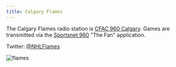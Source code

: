 ```yaml
---
title: Calgary Flames
---
```

The Calgary Flames radio station is [CFAC 960 Calgary]. Games are transmitted
via the [Sportsnet 960] "The Fan" application.

[CFAC 960 Calgary]:https://emv-commonplace.netlify.com/radio/am-broadcast/cfac/

[Sportsnet 960]:http://player.sportsnet960.ca/

Twitter: [@NHLFlames](https://twitter.com/NHLFlames)

![flames](https://www-league.nhlstatic.com/builds/site-core/168757b9905c8070b6ebc210d30bf0b613fa77e4_1512752539/images/logos/team/current/team-20-light.svg)
